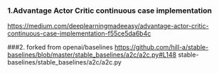 ### 1.Advantage Actor Critic continuous case implementation 
  https://medium.com/deeplearningmadeeasy/advantage-actor-critic-continuous-case-implementation-f55ce5da6b4c

###2. forked from openai/baselines   https://github.com/hill-a/stable-baselines/blob/master/stable_baselines/a2c/a2c.py#L148
    stable-baselines/stable_baselines/a2c/a2c.py
